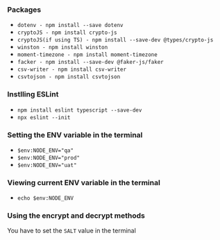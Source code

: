 ### Packages
- `dotenv - npm install --save dotenv`
- `cryptoJS - npm install crypto-js`
- `cryptoJS(if using TS) - npm install --save-dev @types/crypto-js`
- `winston - npm install winston`
- `moment-timezone - npm install moment-timezone`
- `facker - npm install --save-dev @faker-js/faker`
- `csv-writer - npm install csv-writer`
- `csvtojson - npm install csvtojson`

### Instlling ESLint
- `npm install eslint typescript --save-dev`
- `npx eslint --init`

### Setting the ENV variable in the terminal
- `$env:NODE_ENV="qa"`
- `$env:NODE_ENV="prod"`
- `$env:NODE_ENV="uat"`

### Viewing current ENV variable in the terminal
- `echo $env:NODE_ENV`

### Using the encrypt and decrypt methods
You have to set the `SALT` value in the terminal
